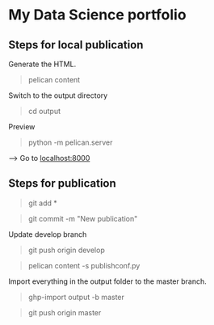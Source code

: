 # My Data Science portfolio

## Steps for local publication

Generate the HTML.
> pelican content

Switch to the output directory
> cd output

Preview
> python -m pelican.server

--> Go to [localhost:8000](http://localhost:8000)


## Steps for publication

> git add *

> git commit -m "New publication"

Update develop branch
> git push origin develop 

> pelican content -s publishconf.py

Import everything in the output folder to the master branch.
> ghp-import output -b master

> git push origin master
